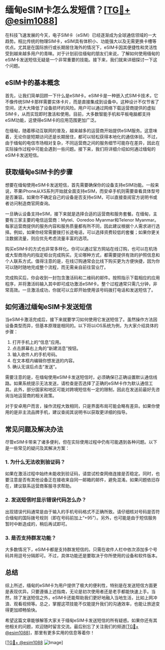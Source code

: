 # 缅甸eSIM卡怎么发短信？[[TG💪+ @esim1088](https://t.me/s/esim1088)]

在科技飞速发展的今天，电子SIM卡（eSIM）已经逐渐成为全球通信领域的一大趋势。相比传统的物理SIM卡，eSIM具有体积小、功能强大以及无需更换卡槽等优点。尤其是在国际旅行或长期居住海外的情况下，eSIM卡因其便捷性和灵活性受到越来越多用户的青睐。对于计划前往缅甸的朋友们来说，了解如何使用缅甸的eSIM卡发送短信无疑是一个非常重要的技能。接下来，我们就来详细探讨一下这个问题。

## eSIM卡的基本概念

首先，让我们简单回顾一下什么是eSIM卡。eSIM卡是一种嵌入式SIM卡技术，它不像传统SIM卡那样需要实体卡片，而是直接集成到设备中。这种设计不仅节省了空间，还大大降低了设备损坏的风险。用户可以通过网络下载运营商提供的虚拟SIM卡，从而实现即时激活和使用。目前，大多数智能手机和平板电脑都支持eSIM功能，这使得eSIM卡的应用范围更加广泛。

在缅甸，随着移动互联网的普及，越来越多的运营商开始提供eSIM服务。这意味着，无论你是短期访问还是长期居住，都可以轻松获得本地化的通信体验。不过，由于缅甸的电信市场相对复杂，不同运营商之间的服务细节可能存在差异，因此在实际操作过程中可能会遇到一些问题。接下来，我们将详细介绍如何通过缅甸的eSIM卡发送短信。

## 获取缅甸eSIM卡的步骤

想要在缅甸使用eSIM卡发送短信，首先需要确保你的设备支持eSIM功能。一般来说，苹果iPhone从XS系列开始就全面支持eSIM，而安卓手机则需要查看具体型号是否兼容。如果你不确定自己的设备是否支持eSIM，可以直接查阅官方说明书或者访问制造商官网查询。

一旦确认设备支持eSIM，接下来就是选择合适的运营商和服务套餐。在缅甸，主要有三家主要的电信运营商：Mytel、Ooredoo Myanmar和Telenor Myanmar。每家运营商提供的服务内容和服务质量都有所不同，因此建议根据个人需求进行选择。例如，如果你经常需要拨打长途电话，可以选择资费较低的套餐；如果你更关注数据流量，则应优先考虑流量丰富的选项。

购买eSIM卡的方式也非常多样化。你可以通过官方网站在线订购，也可以在机场或大型商场内的指定柜台完成购买。无论哪种方式，都需要提供有效的护照信息和个人联系方式。值得注意的是，在线订购通常会比线下购买更为方便快捷，因为你可以随时随地完成整个流程，而无需亲自前往营业厅。

完成购买后，你会收到一封包含激活码和二维码的邮件。按照指示下载相应的应用程序，并将激活码输入其中即可成功激活eSIM卡。整个过程通常只需几分钟，非常高效。一旦激活成功，你就可以立即开始使用该号码拨打电话和发送短信了。

## 如何通过缅甸eSIM卡发送短信

当eSIM卡激活完成后，接下来就要学习如何使用它发送短信了。虽然操作方法因设备类型而异，但基本原理是相同的。以下将以iOS系统为例，为大家介绍具体的步骤：

1. 打开手机上的“信息”应用。
2. 点击屏幕右上角的“新建消息”按钮。
3. 输入收件人的手机号码。
4. 在文本框内编辑你想发送的内容。
5. 确认无误后点击“发送”。

需要注意的是，在缅甸使用eSIM卡发送短信时，必须确保已正确设置默认通信线路。如果系统提示无法发送，请检查是否选择了正确的eSIM卡作为默认通信工具。此外，部分国家和地区可能对跨境短信有一定的限制，因此在发送前最好先咨询当地运营商的相关政策。

对于安卓用户而言，操作流程大致相同，只是界面布局可能会略有差异。如果你使用的是非主流品牌手机，建议查阅其说明书以获取更详细的指导。

## 常见问题及解决办法

尽管eSIM卡带来了诸多便利，但在实际使用过程中仍有可能遇到各种问题。以下是一些常见的疑问及其解决方案：

### 1. 为什么无法收到验证码？
如果在激活过程中始终未能收到验证码，请尝试检查网络连接是否稳定。同时，也要注意是否有其他设备正在接收来自同一邮箱的邮件，避免混淆。如果问题依旧存在，建议联系运营商客服寻求帮助。

### 2. 发送短信时显示错误代码怎么办？
出现错误代码通常是由于输入的手机号码格式不正确所致。请仔细核对号码是否符合缅甸的国际拨号规则（即在号码前加上“+95”）。另外，也可能是由于短信服务暂时中断造成的，稍后再试即可。

### 3. 是否支持群发功能？
大多数情况下，eSIM卡都是支持群发短信的。只需在收件人栏中依次添加多个号码并用逗号分隔即可。不过，具体功能还是要取决于你所使用的设备和软件版本。

## 总结

综上所述，缅甸的eSIM卡为用户提供了极大的便利性，特别是在发送短信方面更是表现优异。只要遵循上述指南，无论是初次使用者还是老手都能快速上手。当然，除了发送短信之外，eSIM卡还能帮助我们更好地融入当地生活，比如上网冲浪、观看视频等。总之，掌握这项技能不仅能提升我们的沟通效率，也能让旅途变得更加顺畅愉快。

希望这篇文章能够解答大家关于缅甸eSIM卡发送短信的所有疑惑。如果你还有其他相关的问题，欢迎随时留言交流。最后别忘了关注我们的频道[[TG💪+ @esim1088](https://t.me/s/esim1088)]，那里有更多实用的信息等着你！

[[TG💪+ @esim1088](https://t.me/s/esim1088) ![Image](https://i.postimg.cc/4NQfJmqS/Snipaste-2025-05-13-00-14-12.png)]